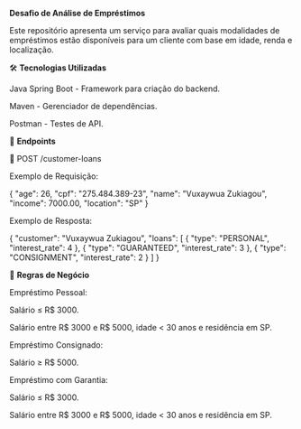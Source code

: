 **Desafio de Análise de Empréstimos**

Este repositório apresenta um serviço para avaliar quais modalidades de empréstimos estão disponíveis para um cliente com base em idade, renda e localização.

🛠️ **Tecnologias Utilizadas**

Java Spring Boot - Framework para criação do backend.

Maven - Gerenciador de dependências.

Postman - Testes de API.

🔄 **Endpoints**

🔗 POST /customer-loans

Exemplo de Requisição:

{
    "age": 26,
    "cpf": "275.484.389-23",
    "name": "Vuxaywua Zukiagou",
    "income": 7000.00,
    "location": "SP"
}

Exemplo de Resposta:

{
    "customer": "Vuxaywua Zukiagou",
    "loans": [
        {
            "type": "PERSONAL",
            "interest_rate": 4
        },
        {
            "type": "GUARANTEED",
            "interest_rate": 3
        },
        {
            "type": "CONSIGNMENT",
            "interest_rate": 2
        }
    ]
}

🔬 **Regras de Negócio**

Empréstimo Pessoal:

Salário ≤ R$ 3000.

Salário entre R$ 3000 e R$ 5000, idade < 30 anos e residência em SP.

Empréstimo Consignado:

Salário ≥ R$ 5000.

Empréstimo com Garantia:

Salário ≤ R$ 3000.

Salário entre R$ 3000 e R$ 5000, idade < 30 anos e residência em SP.

